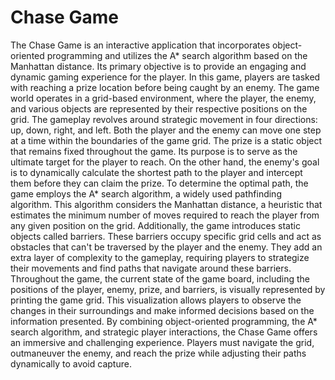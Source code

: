 # Chase Game

The Chase Game is an interactive application that incorporates object-oriented programming and utilizes the A* search algorithm based on the Manhattan distance. Its primary objective is to provide an engaging and dynamic gaming experience for the player.
In this game, players are tasked with reaching a prize location before being caught by an enemy. The game world operates in a grid-based environment, where the player, the enemy, and various objects are represented by their respective positions on the grid.
The gameplay revolves around strategic movement in four directions: up, down, right, and left. Both the player and the enemy can move one step at a time within the boundaries of the game grid.
The prize is a static object that remains fixed throughout the game. Its purpose is to serve as the ultimate target for the player to reach. On the other hand, the enemy's goal is to dynamically calculate the shortest path to the player and intercept them before they can claim the prize.
To determine the optimal path, the game employs the A* search algorithm, a widely used pathfinding algorithm. This algorithm considers the Manhattan distance, a heuristic that estimates the minimum number of moves required to reach the player from any given position on the grid.
Additionally, the game introduces static objects called barriers. These barriers occupy specific grid cells and act as obstacles that can't be traversed by the player and the enemy. They add an extra layer of complexity to the gameplay, requiring players to strategize their movements and find paths that navigate around these barriers.
Throughout the game, the current state of the game board, including the positions of the player, enemy, prize, and barriers, is visually represented by printing the game grid. This visualization allows players to observe the changes in their surroundings and make informed decisions based on the information presented.
By combining object-oriented programming, the A* search algorithm, and strategic player interactions, the Chase Game offers an immersive and challenging experience. Players must navigate the grid, outmaneuver the enemy, and reach the prize while adjusting their paths dynamically to avoid capture.


